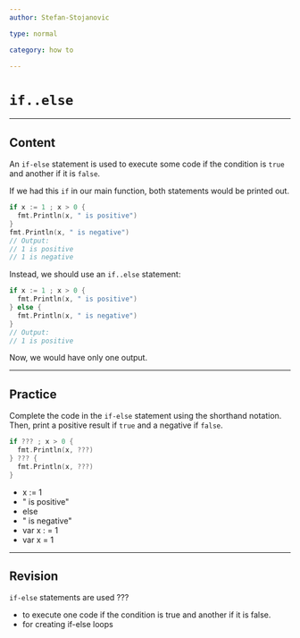 ```yaml
---
author: Stefan-Stojanovic

type: normal

category: how to

---
```


# `if..else`

---
## Content

An `if-else` statement is used to execute some code if the condition is `true` and another if it is `false`.

If we had this `if` in our main function, both statements would be printed out.

```go
if x := 1 ; x > 0 {
  fmt.Println(x, " is positive")
}
fmt.Println(x, " is negative")
// Output:
// 1 is positive
// 1 is negative
```

Instead, we should use an `if..else` statement:

```go
if x := 1 ; x > 0 {
  fmt.Println(x, " is positive")
} else {
  fmt.Println(x, " is negative")
}
// Output:
// 1 is positive
```
Now, we would have only one output.

---
## Practice

Complete the code in the `if-else` statement using the shorthand notation. Then, print a positive result if `true` and a negative if `false`.

```go
if ??? ; x > 0 {
  fmt.Println(x, ???)
} ??? {
  fmt.Println(x, ???)
}
```

- x := 1
- " is positive"
- else
- " is negative"
- var x : = 1
- var x = 1

---
## Revision

`if-else` statements are used ???

- to execute one code if the condition is true and another if it is false.
- for creating if-else loops
